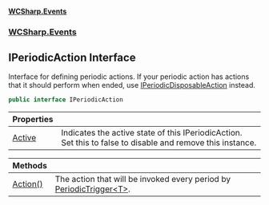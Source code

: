 #### [WCSharp.Events](README.md 'README')
### [WCSharp.Events](WCSharp.Events.md 'WCSharp.Events')

## IPeriodicAction Interface

Interface for defining periodic actions. If your periodic action has actions that it should perform when ended, use [IPeriodicDisposableAction](WCSharp.Events.IPeriodicDisposableAction.md 'WCSharp.Events.IPeriodicDisposableAction') instead.

```csharp
public interface IPeriodicAction
```

| Properties | |
| :--- | :--- |
| [Active](WCSharp.Events.IPeriodicAction.Active.md 'WCSharp.Events.IPeriodicAction.Active') | Indicates the active state of this IPeriodicAction. Set this to false to disable and remove this instance. |

| Methods | |
| :--- | :--- |
| [Action()](WCSharp.Events.IPeriodicAction.Action().md 'WCSharp.Events.IPeriodicAction.Action()') | The action that will be invoked every period by [PeriodicTrigger&lt;T&gt;](WCSharp.Events.PeriodicTrigger_T_.md 'WCSharp.Events.PeriodicTrigger<T>'). |
